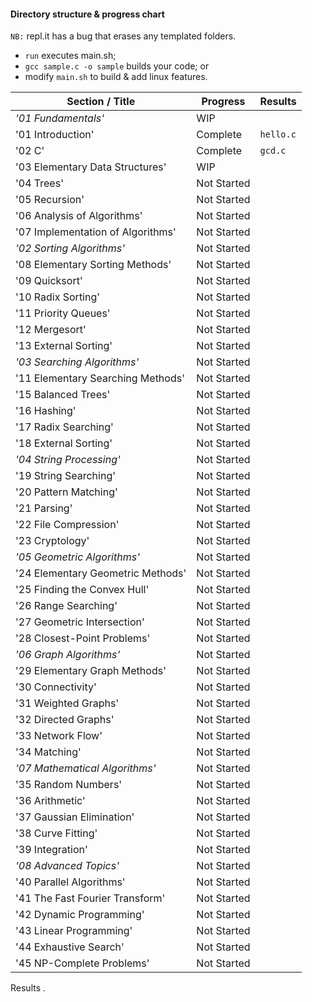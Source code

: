 #### Directory structure & progress chart

`NB:` repl.it has a bug that erases any templated folders.

* `run` executes main.sh;   
* `gcc sample.c -o sample` builds your code; or   
* modify `main.sh` to build & add linux features.   

Section / Title | Progress | Results
---|---|---
*'01 Fundamentals'* | WIP |
'01 Introduction' | Complete | `hello.c`
'02 C' | Complete  | `gcd.c`
'03 Elementary Data Structures' | WIP  
'04 Trees' | Not Started  
'05 Recursion'| Not Started  
'06 Analysis of Algorithms'| Not Started  
'07 Implementation of Algorithms' | Not Started  
*'02 Sorting Algorithms'* | Not Started  
'08 Elementary Sorting Methods' | Not Started  
'09 Quicksort' | Not Started  
'10 Radix Sorting' | Not Started  
'11 Priority Queues' | Not Started  
'12 Mergesort' | Not Started  
'13 External Sorting' | Not Started  
*'03 Searching Algorithms'*| Not Started  
'11 Elementary Searching Methods'| Not Started    
'15 Balanced Trees' | Not Started    
'16 Hashing'| Not Started   
'17 Radix Searching' | Not Started  
'18 External Sorting' | Not Started  
*'04 String Processing'*| Not Started   
'19 String Searching' | Not Started   
'20 Pattern Matching'| Not Started   
'21 Parsing' | Not Started   
'22 File Compression' | Not Started    
'23 Cryptology'| Not Started    
*'05 Geometric Algorithms'* | Not Started    
'24 Elementary Geometric Methods'| Not Started    
'25 Finding the Convex Hull'| Not Started    
'26 Range Searching' | Not Started    
'27 Geometric Intersection' | Not Started    
'28 Closest-Point Problems' | Not Started    
*'06 Graph Algorithms'*| Not Started    
'29 Elementary Graph Methods'| Not Started    
'30 Connectivity' | Not Started    
'31 Weighted Graphs' | Not Started    
'32 Directed Graphs' | Not Started    
'33 Network Flow' | Not Started    
'34 Matching' | Not Started   
*'07 Mathematical Algorithms'* | Not Started    
'35 Random Numbers' | Not Started   
'36 Arithmetic' | Not Started    
'37 Gaussian Elimination' | Not Started    
'38 Curve Fitting' | Not Started    
'39 Integration' | Not Started    
*'08 Advanced Topics'*| Not Started    
'40 Parallel Algorithms' | Not Started    
'41 The Fast Fourier Transform' | Not Started    
'42 Dynamic Programming' | Not Started    
'43 Linear Programming' | Not Started    
'44 Exhaustive Search' | Not Started    
'45 NP-Complete Problems' | Not Started   

Results .  
